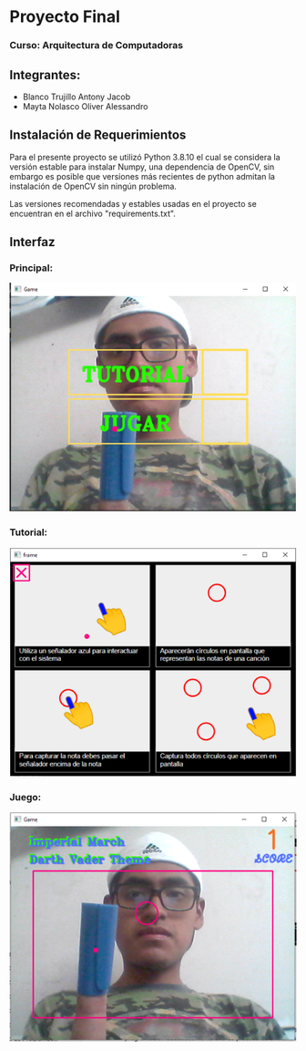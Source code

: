 # Proyecto Final
### Curso: Arquitectura de Computadoras
## Integrantes:
 - Blanco Trujillo Antony Jacob
 - Mayta Nolasco Oliver Alessandro

## Instalación de Requerimientos
Para el presente proyecto se utilizó Python 3.8.10 el cual se considera la versión estable para instalar Numpy, una dependencia de OpenCV, sin embargo es posible que versiones más recientes de python admitan la instalación de OpenCV sin ningún problema.

Las versiones recomendadas y estables usadas en el proyecto se encuentran en el archivo "requirements.txt".

## Interfaz
### Principal:
<img src= "imagenes/principal.png"><br>
### Tutorial:
<img src= "imagenes/tutorial.png"><br>
### Juego:
<img src= "imagenes/juego.png"><br>
